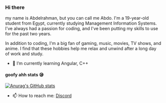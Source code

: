 ### Hi there 
my name is Abdelrahman, but you can call me Abdo. I'm a 19-year-old student from Egypt, currently studying Management Information Systems. I've always had a passion for coding, and I've been putting my skills to use for the past two years.

In addition to coding, I'm a big fan of gaming, music, movies, TV shows, and anime. I find that these hobbies help me relax and unwind after a long day of work and study.


- 🌱 I’m currently learning Angular, C++

#### goofy ahh stats 😪
[![Anurag's GitHub stats](https://github-readme-stats.vercel.app/api?username=A13DO)](https://github.com/anuraghazra/github-readme-stats)

- 📫 How to reach me: <a href="https://discord.com/users/700426889575006300">Discord</a>
<!--
**A13DO/A13DO** is a ✨ _special_ ✨ repository because its `README.md` (this file) appears on your GitHub profile.

Here are some ideas to get you started:

- 🔭 I’m currently working on ...
- 🌱 I’m currently learning Angular, C++
- 👯 I’m looking to collaborate on ...
- 🤔 I’m looking for help with ...
- 💬 Ask me about ...
- 📫 How to reach me: ...
- 😄 Pronouns: ...
- ⚡ Fun fact: ...
-->

